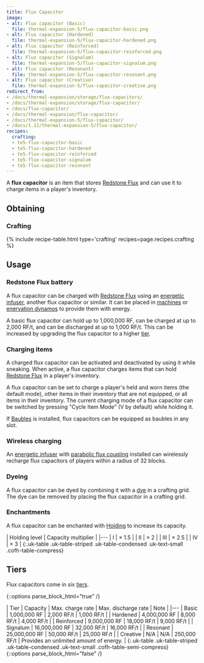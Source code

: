 ```yaml
---
title: Flux Capacitor
image:
- alt: Flux capacitor (Basic)
  file: thermal-expansion-5/flux-capacitor-basic.png
- alt: Flux capacitor (Hardened)
  file: thermal-expansion-5/flux-capacitor-hardened.png
- alt: Flux capacitor (Reinforced)
  file: thermal-expansion-5/flux-capacitor-reinforced.png
- alt: Flux capacitor (Signalum)
  file: thermal-expansion-5/flux-capacitor-signalum.png
- alt: Flux capacitor (Resonant)
  file: thermal-expansion-5/flux-capacitor-resonant.png
- alt: Flux capacitor (Creative)
  file: thermal-expansion-5/flux-capacitor-creative.png
redirect_from:
- /docs/thermal-expansion/storage/flux-capacitors/
- /docs/thermal-expansion/storage/flux-capacitor/
- /docs/flux-capacitor/
- /docs/thermal-expansion/flux-capacitor/
- /docs/thermal-expansion-5/flux-capacitor/
- /docs/1.12/thermal-expansion-5/flux-capacitor/
recipes:
  crafting:
  - te5-flux-capacitor-basic
  - te5-flux-capacitor-hardened
  - te5-flux-capacitor-reinforced
  - te5-flux-capacitor-signalum
  - te5-flux-capacitor-resonant
---
```


A **flux capacitor** is an item that stores [Redstone
Flux](/docs/redstone-flux/) and can use it to charge items in a player's
inventory.


Obtaining
---------

### Crafting
{% include recipe-table.html type='crafting' recipes=page.recipes.crafting %}


Usage
-----

### Redstone Flux battery
A flux capacitor can be charged with [Redstone Flux](/docs/redstone-flux/) using
an [energetic infuser](/docs/1.12/thermal-expansion/energetic-infuser/), another flux capacitor or
similar. It can be placed in [machines](/docs/1.12/thermal-expansion/machines/) or [enervation
dynamos](/docs/1.12/thermal-expansion/enervation-dynamo/) to provide them with energy.

A basic flux capacitor can hold up to 1,000,000 RF, can be charged at up to
2,000 RF/t, and can be discharged at up to 1,000 RF/t. This can be increased by
upgrading the flux capacitor to a higher [tier](#tiers).

### Charging items
A charged flux capacitor can be activated and deactivated by using it while
sneaking. When active, a flux capacitor charges items that can hold [Redstone
Flux](/docs/redstone-flux/) in a player's inventory.

A flux capacitor can be set to charge a player's held and worn items (the
default mode), other items in their inventory that are not equipped, or all
items in their inventory. The current charging mode of a flux capacitor can be
switched by pressing "Cycle Item Mode" (V by default) while holding it.

If [Baubles](https://www.curseforge.com/minecraft/mc-mods/baubles) is installed,
flux capacitors can be equipped as baubles in any slot.

### Wireless charging
An [energetic infuser](/docs/1.12/thermal-expansion/energetic-infuser/) with [parabolic flux
coupling](/docs/1.12/thermal-expansion/augment-parabolic-flux-coupling/) installed can wirelessly
recharge flux capacitors of players within a radius of 32 blocks.

### Dyeing
A flux capacitor can be dyed by combining it with a
[dye](https://minecraft.gamepedia.com/Dye) in a crafting grid. The dye can be
removed by placing the flux capacitor in a crafting grid.

### Enchantments
A flux capacitor can be enchanted with [Holding](/docs/1.12/cofh-core/holding/) to increase its
capacity.

| Holding level | Capacity multiplier |
|---
| I | × 1.5 |
| II | × 2 |
| III | × 2.5 |
| IV | × 3 |
{:.uk-table .uk-table-striped .uk-table-condensed .uk-text-small .cofh-table-compress}


Tiers
-----

Flux capacitors come in six [tiers](/docs/1.12/thermal-foundation/tiers/).

{::options parse_block_html="true" /}
<div class="uk-overflow-container">
| Tier | Capacity | Max. charge rate | Max. discharge rate | Note |
|---
| Basic | 1,000,000 RF | 2,000 RF/t | 1,000 RF/t |
| Hardened | 4,000,000 RF | 8,000 RF/t | 4,000 RF/t |
| Reinforced | 9,000,000 RF | 18,000 RF/t | 9,000 RF/t |
| Signalum | 16,000,000 RF | 32,000 RF/t | 16,000 RF/t |
| Resonant | 25,000,000 RF | 50,000 RF/t | 25,000 RF/t |
| Creative | N/A | N/A | 250,000 RF/t | Provides an unlimited amount of energy. |
{:.uk-table .uk-table-striped .uk-table-condensed .uk-text-small .cofh-table-semi-compress}
</div>
{::options parse_block_html="false" /}
